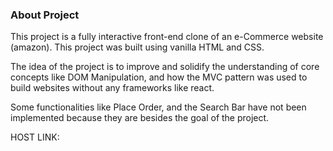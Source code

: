 ### About Project
This project is a fully interactive front-end clone of an e-Commerce website (amazon). This project was built using vanilla HTML and CSS.

The idea of the project is to improve and solidify the understanding of core concepts like DOM Manipulation, and how the MVC pattern was 
used to build websites without any frameworks like react.

Some functionalities like Place Order, and the Search Bar have not been implemented because they are besides the goal of the project.

HOST LINK: 
